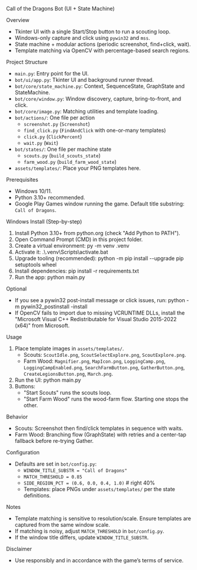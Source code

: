 Call of the Dragons Bot (UI + State Machine)

Overview
- Tkinter UI with a single Start/Stop button to run a scouting loop.
- Windows-only capture and click using `pywin32` and `mss`.
- State machine + modular actions (periodic screenshot, find+click, wait).
- Template matching via OpenCV with percentage-based search regions.

Project Structure
- `main.py`: Entry point for the UI.
- `bot/ui/app.py`: Tkinter UI and background runner thread.
- `bot/core/state_machine.py`: Context, SequenceState, GraphState and StateMachine.
- `bot/core/window.py`: Window discovery, capture, bring-to-front, and click.
- `bot/core/image.py`: Matching utilities and template loading.
- `bot/actions/`: One file per action
  - `screenshot.py` (`Screenshot`)
  - `find_click.py` (`FindAndClick` with one-or-many templates)
  - `click.py` (`ClickPercent`)
  - `wait.py` (`Wait`)
- `bot/states/`: One file per machine state
  - `scouts.py` (`build_scouts_state`)
  - `farm_wood.py` (`build_farm_wood_state`)
- `assets/templates/`: Place your PNG templates here.

Prerequisites
- Windows 10/11.
- Python 3.10+ recommended.
- Google Play Games window running the game. Default title substring: `Call of Dragons`.

Windows Install (Step-by-step)
1) Install Python 3.10+ from python.org (check "Add Python to PATH").
2) Open Command Prompt (CMD) in this project folder.
3) Create a virtual environment:
   py -m venv .venv
4) Activate it:
   .\\.venv\\Scripts\\activate.bat
5) Upgrade tooling (recommended):
   python -m pip install --upgrade pip setuptools wheel
6) Install dependencies:
   pip install -r requirements.txt
7) Run the app:
   python main.py

Optional
- If you see a pywin32 post-install message or click issues, run:
  python -m pywin32_postinstall -install
- If OpenCV fails to import due to missing VCRUNTIME DLLs, install the
  "Microsoft Visual C++ Redistributable for Visual Studio 2015-2022 (x64)" from Microsoft.

Usage
1) Place template images in `assets/templates/`.
   - Scouts: `ScoutIdle.png`, `ScoutSelectExplore.png`, `ScoutExplore.png`.
   - Farm Wood: `Magnifier.png`, `MapIcon.png`, `LoggingCamp.png`, `LoggingCampEnabled.png`,
     `SearchFarmButton.png`, `GatherButton.png`, `CreateLegionsButton.png`, `March.png`.
2) Run the UI:
   python main.py
3) Buttons:
   - "Start Scouts" runs the scouts loop.
   - "Start Farm Wood" runs the wood-farm flow. Starting one stops the other.

Behavior
- Scouts: Screenshot then find/click templates in sequence with waits.
- Farm Wood: Branching flow (GraphState) with retries and a center-tap fallback before re-trying Gather.


Configuration
- Defaults are set in `bot/config.py`:
  - `WINDOW_TITLE_SUBSTR = "Call of Dragons"`
  - `MATCH_THRESHOLD = 0.85`
  - `SIDE_REGION_PCT = (0.6, 0.0, 0.4, 1.0)`  # right 40%
  - Templates: place PNGs under `assets/templates/` per the state definitions.

Notes
- Template matching is sensitive to resolution/scale. Ensure templates are captured from the same window scale.
- If matching is noisy, adjust `MATCH_THRESHOLD` in `bot/config.py`.
- If the window title differs, update `WINDOW_TITLE_SUBSTR`.

Disclaimer
- Use responsibly and in accordance with the game’s terms of service.



